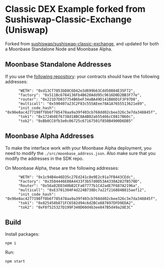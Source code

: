 # Classic DEX Example forked from Sushiswap-Classic-Exchange (Uniswap)

Forked from [sushiswap/sushiswap-classic-exchange](https://github.com/sushiswap/sushiswap-classic-exchange), and updated for both a Moonbase Standalone Node and Moonbase Alpha.

## Moonbase Standalone Addresses

If you use the [following repository](https://github.com/albertov19/uniswap-contracts-moonbeam): your contracts should have the following addresses:

```
      "WETH": "0xd13Cf7053bD8C6D42e3d699b63Cdd50884E35F72",
      "factory": "0x511Bc6784136Fb4B620Add95c9616D0D2BB3F77e",
      "router": "0x221D7D037754B6beF34aBA49D141B86D1F3F97D8",
      "multicall": "0x590407a23C2F83c555AEee78A1A7655513621e89",
      "init_code_hash": "0x96e8ac4277198ff8b6f785478aa9a39f403cb768dd02cbee326c3e7da348845f",
      "tok1": "0x1724b8Ef6738d18BC8A4B02ab55466cC0817B60c",
      "tok2": "0xBb0CC0fb3e0c06725c67167501f850B4900D6DB5"
```

## Moonbase Alpha Addresses

To make the interface work with your Moonbase Alpha deployment, you need to modify the `./src/moonbase_address.json`. Also make sure that you modify the addresses in the SDK repo.

On Moonbase Alpha, these are the following addresses:

```
      "WETH": "0x1c94B4e46D35c27Ed241c8e9E2c91a7FB443CEdc",
      "Factory": "0x3584446E08A4433f3b57d0D53A4338A282fB570D",
      "Router": "0x56a82ED340bB2CFa87777b1C42adE7F687A2196a",
      "multicall": "0xE3701304F4d224B738Dc7a22f216884B815aef12",
      "init_code_hash": "0x96e8ac4277198ff8b6f785478aa9a39f403cb768dd02cbee326c3e7da348845f",
      "tok1": "0x825458b871FC6582d94c6d2BCe887897DFD9EDA2",
      "tok2": "0xF8f525327D199F340D60d4b3ee847B5d49a28E3C"
```

## Build

Install packages:

```
npm i
```

Run:

```
npm start
```
